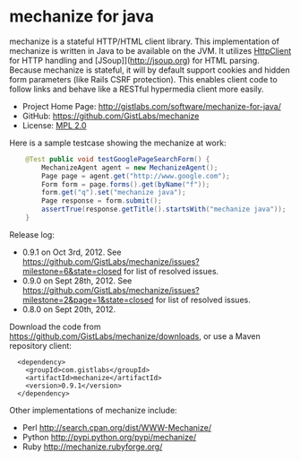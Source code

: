mechanize for java
==========

mechanize is a stateful HTTP/HTML client library. This implementation of mechanize is 
written in Java to be available on the JVM. It utilizes 
[HttpClient](http://hc.apache.org/httpcomponents-client-ga/index.html) for HTTP handling 
and [JSoup]](http://jsoup.org) for HTML parsing. Because mechanize is stateful, it will by 
default support cookies and hidden form parameters (like Rails CSRF protection). 
This enables client code to follow links  and behave like a RESTful hypermedia client more easily.


* Project Home Page: http://gistlabs.com/software/mechanize-for-java/
* GitHub: https://github.com/GistLabs/mechanize
* License: [MPL 2.0](http://mozilla.org/MPL/2.0/)

Here is a sample testcase showing the mechanize at work:
```java
	@Test public void testGooglePageSearchForm() {
		MechanizeAgent agent = new MechanizeAgent();
		Page page = agent.get("http://www.google.com");
		Form form = page.forms().get(byName("f"));
		form.get("q").set("mechanize java");
		Page response = form.submit();
		assertTrue(response.getTitle().startsWith("mechanize java"));
	}
```

Release log:

* 0.9.1 on Oct 3rd, 2012. See https://github.com/GistLabs/mechanize/issues?milestone=6&state=closed for list of resolved issues.
* 0.9.0 on Sept 28th, 2012. See https://github.com/GistLabs/mechanize/issues?milestone=2&page=1&state=closed for list of resolved issues.
* 0.8.0 on Sept 20th, 2012.

Download the code from https://github.com/GistLabs/mechanize/downloads, or use a Maven repository client:
```
  <dependency>
    <groupId>com.gistlabs</groupId>
    <artifactId>mechanize</artifactId>
    <version>0.9.1</version>
  </dependency>
```

Other implementations of mechanize include:
* Perl http://search.cpan.org/dist/WWW-Mechanize/
* Python http://pypi.python.org/pypi/mechanize/
* Ruby http://mechanize.rubyforge.org/
